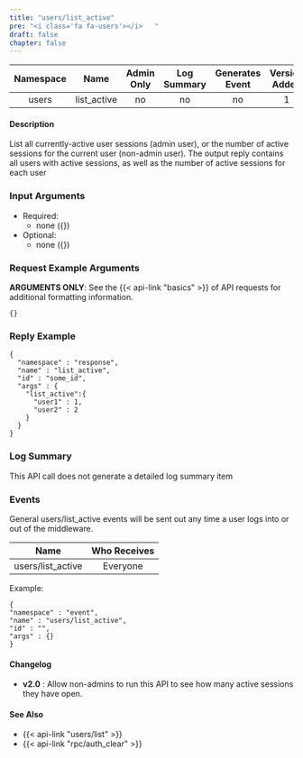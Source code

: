 ```yaml
---
title: "users/list_active"
pre: "<i class='fa fa-users'></i>	"
draft: false
chapter: false
---
```


| Namespace | Name | Admin Only | Log Summary | Generates Event | Version Added
|:----------------:|:--------:|:--------:|:--------:|:--------:|:---:|
| users | list_active | no | no | no | 1 |

#### Description
List all currently-active user sessions (admin user), or the number of active sessions for the current user (non-admin user).
The output reply contains all users with active sessions, as well as the number of active sessions for each user

### Input Arguments
* Required:
   * none ({})
* Optional:
   * none ({})


### Request Example Arguments
**ARGUMENTS ONLY**: See the {{< api-link "basics" >}} of API requests for additional formatting information.

```
{}
```

### Reply Example
```
{
  "namespace" : "response",
  "name" : "list_active",
  "id" : "some_id",
  "args" : {
    "list_active":{
      "user1" : 1,
      "user2" : 2
    }
  }
}
```
### Log Summary
This API call does not generate a detailed log summary item


### Events
General users/list_active events will be sent out any time a user logs into or out of the middleware. 

| Name | Who Receives |
|:--------:|:-------------------:|
|  users/list_active | Everyone |


Example:
```
{
"namespace" : "event",
"name" : "users/list_active",
"id" : "",
"args" : {}
}
```

#### Changelog
* **v2.0** : Allow non-admins to run this API to see how many active sessions they have open.

#### See Also
* {{< api-link "users/list" >}}
* {{< api-link "rpc/auth_clear" >}}
